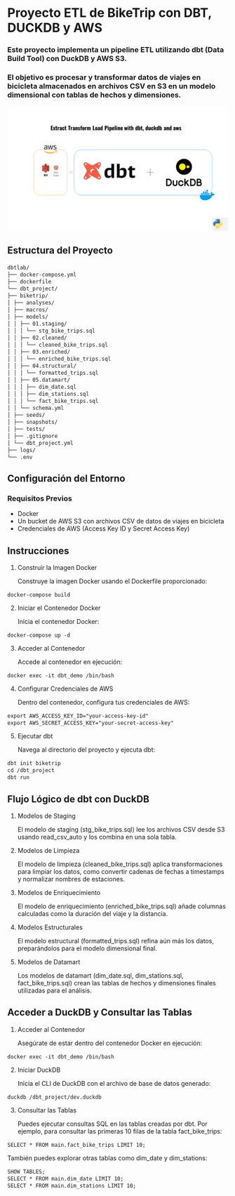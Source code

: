 # Proyecto ETL de BikeTrip con DBT, DUCKDB y AWS

### Este proyecto implementa un pipeline ETL utilizando dbt (Data Build Tool) con DuckDB y AWS S3. 
### El objetivo es procesar y transformar datos de viajes en bicicleta almacenados en archivos CSV en S3 en un modelo dimensional con tablas de hechos y dimensiones.


![DBT_DUCKB_AWS_ETL.png](Assets/DBT_DUCKB_AWS_ETL.png)

## Estructura del Proyecto
```
dbtlab/
├── docker-compose.yml
├── dockerfile
└── dbt_project/
├── biketrip/
│ ├── analyses/
│ ├── macros/
│ ├── models/
│ │ ├── 01.staging/
│ │ │ └── stg_bike_trips.sql
│ │ ├── 02.cleaned/
│ │ │ └── cleaned_bike_trips.sql
│ │ ├── 03.enriched/
│ │ │ └── enriched_bike_trips.sql
│ │ ├── 04.structural/
│ │ │ └── formatted_trips.sql
│ │ ├── 05.datamart/
│ │ │ ├── dim_date.sql
│ │ │ ├── dim_stations.sql
│ │ │ └── fact_bike_trips.sql
│ │ └── schema.yml
│ ├── seeds/
│ ├── snapshots/
│ ├── tests/
│ ├── .gitignore
│ └── dbt_project.yml
├── logs/
└── .env
```

## Configuración del Entorno
### Requisitos Previos
- Docker
- Un bucket de AWS S3 con archivos CSV de datos de viajes en bicicleta
- Credenciales de AWS (Access Key ID y Secret Access Key)

## Instrucciones
1. Construir la Imagen Docker

    Construye la imagen Docker usando el Dockerfile proporcionado:

```
docker-compose build
```
2. Iniciar el Contenedor Docker

    Inicia el contenedor Docker:
```
docker-compose up -d
```
3. Acceder al Contenedor

    Accede al contenedor en ejecución:
```
docker exec -it dbt_demo /bin/bash
```

4. Configurar Credenciales de AWS

    Dentro del contenedor, configura tus credenciales de AWS:
```
export AWS_ACCESS_KEY_ID="your-access-key-id"
export AWS_SECRET_ACCESS_KEY="your-secret-access-key"
```

5. Ejecutar dbt

    Navega al directorio del proyecto y ejecuta dbt:

```
dbt init biketrip
cd /dbt_project
dbt run
```
## Flujo Lógico de dbt con DuckDB
1. Modelos de Staging

    El modelo de staging (stg_bike_trips.sql) lee los archivos CSV desde S3 usando read_csv_auto y los combina en una sola tabla.

2. Modelos de Limpieza

    El modelo de limpieza (cleaned_bike_trips.sql) aplica transformaciones para limpiar los datos, como convertir cadenas de fechas a timestamps y normalizar nombres de estaciones.

3. Modelos de Enriquecimiento

    El modelo de enriquecimiento (enriched_bike_trips.sql) añade columnas calculadas como la duración del viaje y la distancia.

4. Modelos Estructurales

    El modelo estructural (formatted_trips.sql) refina aún más los datos, preparándolos para el modelo dimensional final.

5. Modelos de Datamart

    Los modelos de datamart (dim_date.sql, dim_stations.sql, fact_bike_trips.sql) crean las tablas de hechos y dimensiones finales utilizadas para el análisis.

## Acceder a DuckDB y Consultar las Tablas
1. Acceder al Contenedor

   Asegúrate de estar dentro del contenedor Docker en ejecución:

```
docker exec -it dbt_demo /bin/bash
```

2. Iniciar DuckDB

    Inicia el CLI de DuckDB con el archivo de base de datos generado:

```
duckdb /dbt_project/dev.duckdb
```

3. Consultar las Tablas

    Puedes ejecutar consultas SQL en las tablas creadas por dbt. Por ejemplo, para consultar las primeras 10 filas de la tabla fact_bike_trips:

```
SELECT * FROM main.fact_bike_trips LIMIT 10;
````


También puedes explorar otras tablas como dim_date y dim_stations:

```
SHOW TABLES;
SELECT * FROM main.dim_date LIMIT 10;
SELECT * FROM main.dim_stations LIMIT 10;
```
